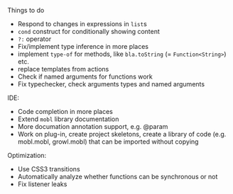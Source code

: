 Things to do

* Respond to changes in expressions in `list`s
* `cond` construct for conditionally showing content
* `?:` operator
* Fix/implement type inference in more places
* implement `type-of` for methods, like `bla.toString` (= `Function<String>`) etc.
* replace templates from actions
* Check if named arguments for functions work
* Fix typechecker, check arguments types and named arguments

IDE:

* Code completion in more places
* Extend `mobl` library documentation
* More documation annotation support, e.g. @param
* Work on plug-in, create project skeletons, create a library of code (e.g. mobl.mobl, growl.mobl) that can be imported without copying

Optimization:

* Use CSS3 transitions
* Automatically analyze whether functions can be synchronous or not
* Fix listener leaks